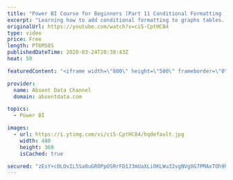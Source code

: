 ```yaml
---
title: "Power BI Course for Beginners (Part 11 Conditional Formatting )"
excerpt: "Learning how to add conditional formatting to graphs tables. Utilize colors and icons to deliver quick insights"
originalUrl: https://youtube.com/watch?v=ci5-CptHC84
type: video
price: Free
length: PT6M58S
publishedDateTime: 2020-03-24T20:38:43Z
heat: 50

featuredContent: "<iframe width=\"800\" height=\"500\" frameborder=\"0\" src=\"https://www.youtube.com/embed/ci5-CptHC84\" allow=\"accelerometer; autoplay; encrypted-media; gyroscope; picture-in-picture\" allowfullscreen></iframe>"

provider:
  name: Absent Data Channel
  domain: absentdata.com

topics:
  - Power BI

images:
  - url: https://i.ytimg.com/vi/ci5-CptHC84/hqdefault.jpg
    width: 480
    height: 360
    isCached: true

secured: "zEsY+c0LOvIL5Sa0uGROPpOSRrFD1J3mUaXLi0KLWu32vgNVg0G7PMAxTOh9hL+LD/BTsK3e7OOoCkEJ0Cu8ql6nKFCAjeyq6TX18t+IhcR6JhIUMyfIgI94+iC8LOCHXC+G4JhRLsG5HRSd349bZkmHDqxig21duSiTZ0pc8a32zuk+fzSGXHk8puXzJzO4p3IMI7m8pQBFggo8JlgF10V1y3T78KSBWJjAPAp/dTUrrnl1J2If5u3YBCa4oIMJ6JUOsZ7GglR4yDleuXkhcIoHgtU9smraqpjuJmDbp9OwvX4gIjZUZBXl6S0c0thqr11fCazn1KoWPcIxCq3FvgtFP/cP+SU4rygtefhDJLGVXhRBHrwgkXALFxxmsqoIYyy4CYwTnpuAp3fUZm3y07U+cHwYkR1SkIZjxujQLEE=;5MAMt6kGj+GJ8ZjP3qpB4w=="
---
```


